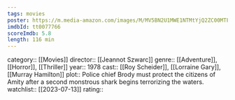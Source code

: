 ```yaml
---
tags: movies
poster: https://m.media-amazon.com/images/M/MV5BN2U1MWE1NTMtYjQ2ZC00MTFmLWFmYjItODMyNGYxOTAyZmEzXkEyXkFqcGdeQXVyMTQxNzMzNDI@._V1_SX300.jpg
imdbId: tt0077766
scoreImdb: 5.8
length: 116 min
---
```


category:: [[Movies]]
director:: [[Jeannot Szwarc]]
genre:: [[Adventure]], [[Horror]], [[Thriller]]
year:: 1978
cast:: [[Roy Scheider]], [[Lorraine Gary]], [[Murray Hamilton]]
plot:: Police chief Brody must protect the citizens of Amity after a second monstrous shark begins terrorizing the waters.
watchlist:: [[2023-07-13]]
rating::
